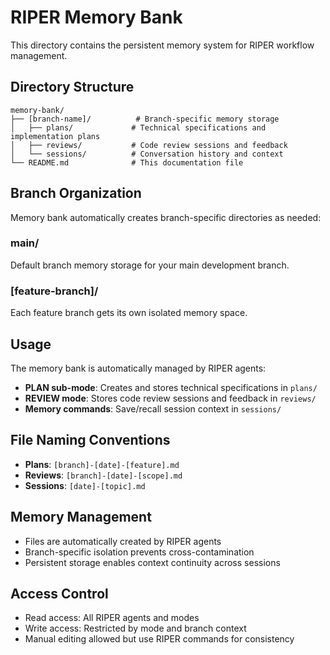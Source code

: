 # RIPER Memory Bank

This directory contains the persistent memory system for RIPER workflow management.

## Directory Structure

```
memory-bank/
├── [branch-name]/          # Branch-specific memory storage
│   ├── plans/             # Technical specifications and implementation plans
│   ├── reviews/           # Code review sessions and feedback
│   └── sessions/          # Conversation history and context
└── README.md              # This documentation file
```

## Branch Organization

Memory bank automatically creates branch-specific directories as needed:

### main/
Default branch memory storage for your main development branch.

### [feature-branch]/
Each feature branch gets its own isolated memory space.

## Usage

The memory bank is automatically managed by RIPER agents:

- **PLAN sub-mode**: Creates and stores technical specifications in `plans/`
- **REVIEW mode**: Stores code review sessions and feedback in `reviews/`
- **Memory commands**: Save/recall session context in `sessions/`

## File Naming Conventions

- **Plans**: `[branch]-[date]-[feature].md`
- **Reviews**: `[branch]-[date]-[scope].md`  
- **Sessions**: `[date]-[topic].md`

## Memory Management

- Files are automatically created by RIPER agents
- Branch-specific isolation prevents cross-contamination
- Persistent storage enables context continuity across sessions

## Access Control

- Read access: All RIPER agents and modes
- Write access: Restricted by mode and branch context
- Manual editing allowed but use RIPER commands for consistency
